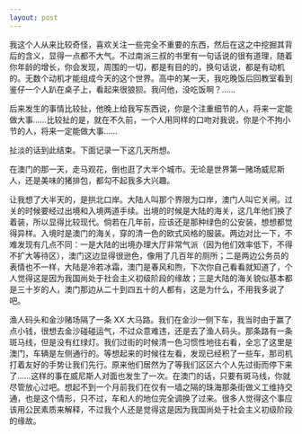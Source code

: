 ```yaml
---
layout: post
---
```


我这个人从来比较奇怪，喜欢关注一些完全不重要的东西，然后在这之中挖掘其背后的含义，显得一点都不大气。不过南派三叔的书里有一句话说的很有道理，随着你年龄的增长，你会发现，周围的一切，都是有目的的，换句话说，都是有动机的。无数个动机才能组成今天的这个世界。高中的某一天，我吃晚饭后回教室看到鉴仔一个人趴在桌子上，看起来很狼狈。我问他，没吃饭啊？……

后来发生的事情比较扯，他晚上给我写东西说，你是个注重细节的人，将来一定能做大事……比较扯的是，就在不久前，一个人用同样的口吻对我说，你是个不拘小节的人，将来一定能做大事……

扯淡的话到此结束。下面记录一下这几天所想。

在澳门的那一天，走马观花，倒也逛了大半个城市。无论是世界第一赌场威尼斯人，还是美味的猪排包，都勾不起我多大兴趣。

让我想了大半天的，是拱北口岸。大陆人叫那个界限为口岸，澳门人叫它关闸。过关的时候要经过出境和入境两道手续。出境的时候是大陆的海关，这几年他们换了着装，所以显得比较现代。倘若在几年前，应该还是那种绿色的公安装，想想都觉得异样。入境时是澳门的海关，穿的清一色的欧式风格的服装。两边对比一下，不难发现有几点不同：一是大陆的出境办理大厅非常气派（因为他们效率低下，不得不扩大等待区），澳门这边显得很逊色，像用了几百年的厕所；二是两边公务员的表情也不一样，大陆是冷若冰霜，澳门是春风和煦，下次你自己看看就知道了，个人觉得这是因为我国尚处于社会主义初级阶段的缘故；三是大陆的海关貌似基本都是三十岁的人，澳门那边从二十到四五十的人都有，这是为什么，不用我多说了吧。

渔人码头和金沙赌场隔了一条 XX 大马路。我们在金沙一侧下车，我当时由于赢了点小钱，很想去金沙碰碰运气，不过众意难违，还是去了渔人码头。那条路有一条斑马线，但是没有红绿灯。我们过街的时候清一色习惯性地往右看，全忘了这里是澳门，车辆是左侧通行的。等想起来的时候往左看，发现已经积了一些车，那司机打着友好的手势让我们先行。原来他们居然为了等我们区区六个人先过街而停下来了……这样的事在威尼斯人对面也发生了一次。在澳门的话，只要有斑马线，你就尽管放心过吧。想起不到一个月前我们在仅有一墙之隔的珠海那条街做义工维持交通，也是这个情形，只不过，车和人的地位完全调换了过来。很多人觉得这个事应该用公民素质来解释，不过我个人还是觉得这是因为我国尚处于社会主义初级阶段的缘故。
